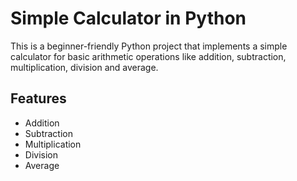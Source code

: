 # Simple Calculator in Python

This is a beginner-friendly Python project that implements a simple calculator for basic arithmetic operations like addition, subtraction, multiplication, division and average.

## Features
- Addition
- Subtraction
- Multiplication
- Division
- Average
